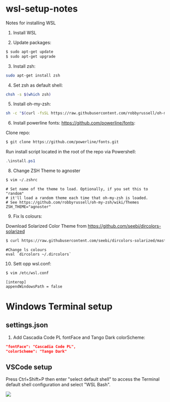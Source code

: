 # wsl-setup-notes
Notes for installing WSL

1. Install WSL

2. Update packages:
```bash
$ sudo apt-get update
$ sudo apt-get upgrade
```

3. Install zsh:

```bash
sudo apt-get install zsh
```

4. Set zsh as default shell:

```bash
chsh -s $(which zsh)
```

5. Install oh-my-zsh:
```bash
sh -c "$(curl -fsSL https://raw.githubusercontent.com/robbyrussell/oh-my-zsh/master/tools/install.sh)"
```

6. Install powerline fonts: https://github.com/powerline/fonts:

Clone repo:
```bash
$ git clone https://github.com/powerline/fonts.git
```

Run install script located in the root of the repo via Powershell:
```powershell
.\install.ps1
```

8. Change ZSH Theme to agnoster

```bash
$ vim ~/.zshrc
```

```
# Set name of the theme to load. Optionally, if you set this to "random"
# it'll load a random theme each time that oh-my-zsh is loaded.
# See https://github.com/robbyrussell/oh-my-zsh/wiki/Themes
ZSH_THEME="agnoster"
```

9. Fix ls colours:

Download Solarized Color Theme from https://github.com/seebi/dircolors-solarized
```bash
$ curl https://raw.githubusercontent.com/seebi/dircolors-solarized/master/dircolors.ansi-dark --output ~/.dircolors
```

```
#Change ls colours
eval `dircolors ~/.dircolors`
```

10. Sett opp wsl.conf:

```bash
$ vim /etc/wsl.conf
```

```
[interop]
appendWindowsPath = false
```

# Windows Terminal setup

## settings.json

1. Add Cascadia Code PL fontFace and Tango Dark colorScheme:

```json
"fontFace": "Cascadia Code PL",
"colorScheme": "Tango Dark"
```

## VSCode setup

Press Ctrl+Shift+P then enter "select default shell" to access the Terminal default shell configuration and select "WSL Bash".

![](https://msdnshared.blob.core.windows.net/media/2018/04/clip_image011_thumb7.png)
